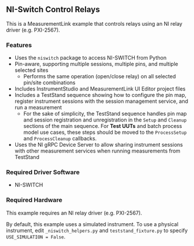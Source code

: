 ## NI-Switch Control Relays

This is a MeasurementLink example that controls relays using an NI relay driver
(e.g. PXI-2567).

### Features

- Uses the `niswitch` package to access NI-SWITCH from Python
- Pin-aware, supporting multiple sessions, multiple pins, and multiple selected sites
  - Performs the same operation (open/close relay) on all selected pin/site combinations
- Includes InstrumentStudio and MeasurementLink UI Editor project files
- Includes a TestStand sequence showing how to configure the pin map, register
  instrument sessions with the session management service, and run a measurement
  - For the sake of simplicity, the TestStand sequence handles pin map and session
    registration and unregistration in the `Setup` and `Cleanup` sections of the main 
    sequence. For **Test UUTs** and batch process model use cases, these steps should
    be moved to the `ProcessSetup` and `ProcessCleanup` callbacks.
- Uses the NI gRPC Device Server to allow sharing instrument sessions with other
  measurement services when running measurements from TestStand

### Required Driver Software

- NI-SWITCH

### Required Hardware

This example requires an NI relay driver (e.g. PXI-2567).

By default, this example uses a simulated instrument. To use a physical instrument, edit
`_niswitch_helpers.py` and `teststand_fixture.py` to specify `USE_SIMULATION = False`.